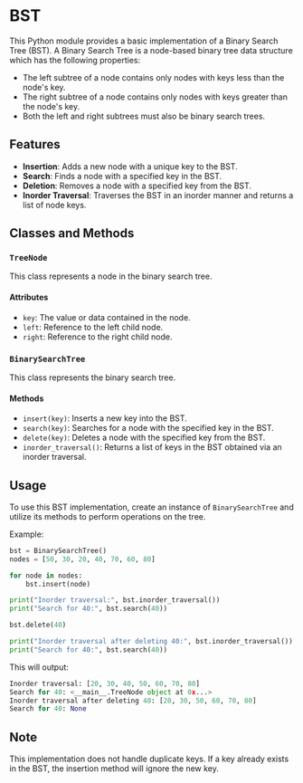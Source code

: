 # BST

This Python module provides a basic implementation of a Binary Search Tree (BST). A Binary Search Tree is a node-based binary tree data structure which has the following properties:

- The left subtree of a node contains only nodes with keys less than the node's key.
- The right subtree of a node contains only nodes with keys greater than the node's key.
- Both the left and right subtrees must also be binary search trees.

## Features

- **Insertion**: Adds a new node with a unique key to the BST.
- **Search**: Finds a node with a specified key in the BST.
- **Deletion**: Removes a node with a specified key from the BST.
- **Inorder Traversal**: Traverses the BST in an inorder manner and returns a list of node keys.

## Classes and Methods

### `TreeNode`

This class represents a node in the binary search tree.

#### Attributes

- `key`: The value or data contained in the node.
- `left`: Reference to the left child node.
- `right`: Reference to the right child node.

### `BinarySearchTree`

This class represents the binary search tree.

#### Methods

- `insert(key)`: Inserts a new key into the BST.
- `search(key)`: Searches for a node with the specified key in the BST.
- `delete(key)`: Deletes a node with the specified key from the BST.
- `inorder_traversal()`: Returns a list of keys in the BST obtained via an inorder traversal.

## Usage

To use this BST implementation, create an instance of `BinarySearchTree` and utilize its methods to perform operations on the tree.

Example:

```python
bst = BinarySearchTree()
nodes = [50, 30, 20, 40, 70, 60, 80]

for node in nodes:
    bst.insert(node)

print("Inorder traversal:", bst.inorder_traversal())
print("Search for 40:", bst.search(40))

bst.delete(40)

print("Inorder traversal after deleting 40:", bst.inorder_traversal())
print("Search for 40:", bst.search(40))
```

This will output:

```python
Inorder traversal: [20, 30, 40, 50, 60, 70, 80]
Search for 40: <__main__.TreeNode object at 0x...>
Inorder traversal after deleting 40: [20, 30, 50, 60, 70, 80]
Search for 40: None
```

## Note

This implementation does not handle duplicate keys. If a key already exists in the BST, the insertion method will ignore the new key.
